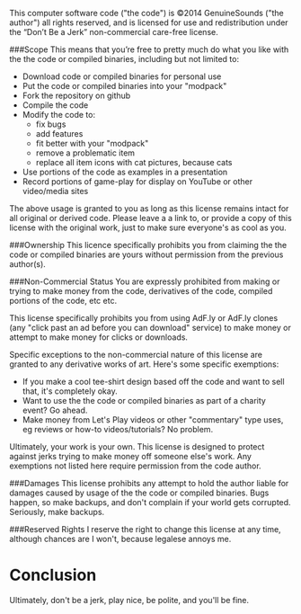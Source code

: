 This computer software code ("the code") is ©2014 GenuineSounds ("the author") all rights reserved, and is licensed for use and redistribution under the “Don’t Be a Jerk” non-commercial care-free license.

###Scope
This means that you’re free to pretty much do what you like with the the code or compiled binaries, including but not limited to:
* Download code or compiled binaries for personal use
* Put the code or compiled binaries into your "modpack"
* Fork the repository on github
* Compile the code
* Modify the code to: 
  * fix bugs 
  * add features 
  * fit better with your "modpack"
  * remove a problematic item
  * replace all item icons with cat pictures, because cats
* Use portions of the code as examples in a presentation
* Record portions of game-play for display on YouTube or other video/media sites

The above usage is granted to you as long as this license remains intact for all original or derived code. Please leave a a link to, or provide a copy of this license with the original work, just to make sure everyone's as cool as you.

###Ownership
This licence specifically prohibits you from claiming the the code or compiled binaries are yours without permission from the previous author(s). 

###Non-Commercial Status
You are expressly prohibited from making or trying to make money from the code, derivatives of the code, compiled portions of the code, etc etc.

This license specifically prohibits you from using AdF.ly or AdF.ly clones (any "click past an ad before you can download" service) to make money or attempt to make money for clicks or downloads.

Specific exceptions to the non-commercial nature of this license are granted to any derivative works of art. Here's some specific exemptions:
* If you make a cool tee-shirt design based off the code and want to sell that, it's completely okay.
* Want to use the the code or compiled binaries as part of a charity event? Go ahead. 
* Make money from Let's Play videos or other "commentary" type uses, eg reviews or how-to videos/tutorials? No problem.

Ultimately, your work is your own. This license is designed to protect against jerks trying to make money off someone else's work. Any exemptions not listed here require permission from the code author.

###Damages
This license prohibits any attempt to hold the author liable for damages caused by usage of the the code or compiled binaries. Bugs happen, so make backups, and don't complain if your world gets corrupted. Seriously, make backups.

###Reserved Rights
I reserve the right to change this license at any time, although chances are I won't, because legalese annoys me.

Conclusion
====
Ultimately, don't be a jerk, play nice, be polite, and you'll be fine.


